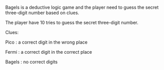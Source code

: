 Bagels is a deductive logic game and the player need to guess the secret three-digit number based on clues. 

The player have 10 tries to guess the secret three-digit number.

Clues:	

Pico : a correct digit in the wrong place

Fermi : a correct digit in the correct place

Bagels : no correct digits
